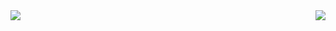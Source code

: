 <img align="left" src="https://github-readme-stats.vercel.app/api?username=hourglasshoro&count_private=true&theme=vue-dark&show_icons=true" />
<img align="right" src="https://github-readme-stats.vercel.app/api/top-langs/?username=hourglasshoro&layout=compact&theme=vue-dark" />
